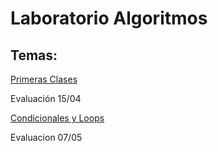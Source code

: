 # Laboratorio Algoritmos


## Temas:

[Primeras Clases](PrimerosPasos)

Evaluación 15/04


[Condicionales y Loops](https://github.com/Linkinshura/LaboratorioAlgoritmos/tree/main/CondicionalesYLoops)

Evaluacion 07/05
